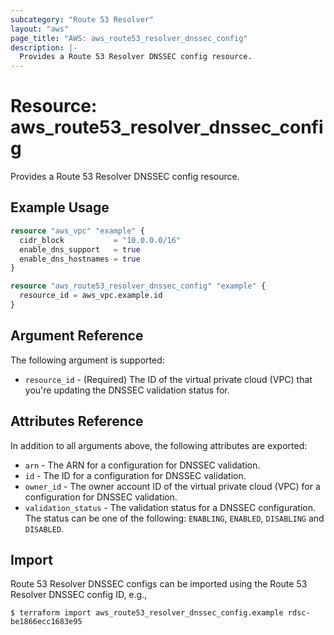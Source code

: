```yaml
---
subcategory: "Route 53 Resolver"
layout: "aws"
page_title: "AWS: aws_route53_resolver_dnssec_config"
description: |-
  Provides a Route 53 Resolver DNSSEC config resource.
---
```


# Resource: aws_route53_resolver_dnssec_config

Provides a Route 53 Resolver DNSSEC config resource.

## Example Usage

```terraform
resource "aws_vpc" "example" {
  cidr_block           = "10.0.0.0/16"
  enable_dns_support   = true
  enable_dns_hostnames = true
}

resource "aws_route53_resolver_dnssec_config" "example" {
  resource_id = aws_vpc.example.id
}
```

## Argument Reference

The following argument is supported:

* `resource_id` - (Required) The ID of the virtual private cloud (VPC) that you're updating the DNSSEC validation status for.

## Attributes Reference

In addition to all arguments above, the following attributes are exported:

* `arn` - The ARN for a configuration for DNSSEC validation.
* `id` - The ID for a configuration for DNSSEC validation.
* `owner_id` - The owner account ID of the virtual private cloud (VPC) for a configuration for DNSSEC validation.
* `validation_status` - The validation status for a DNSSEC configuration. The status can be one of the following: `ENABLING`, `ENABLED`, `DISABLING` and `DISABLED`.

## Import

 Route 53 Resolver DNSSEC configs can be imported using the Route 53 Resolver DNSSEC config ID, e.g.,

```
$ terraform import aws_route53_resolver_dnssec_config.example rdsc-be1866ecc1683e95
```
